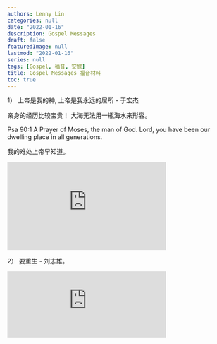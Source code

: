 ```yaml
---
authors: Lenny Lin
categories: null
date: "2022-01-16"
description: Gospel Messages
draft: false
featuredImage: null
lastmod: "2022-01-16"
series: null
tags: [Gospel, 福音, 安慰]
title: Gospel Messages 福音材料
toc: true
---
```


1） 上帝是我的神, 上帝是我永远的居所 - 于宏杰   

亲身的经历比较宝贵！ 大海无法用一瓶海水来形容。  

Psa 90:1 A Prayer of Moses, the man of God. Lord, you have been our dwelling place in all generations.  

我的难处上帝早知道。  


<iframe width="360" height="200" src="https://www.youtube.com/embed/TJppApt1MSM" title="SVCA矽谷基督徒聚會：安穩在 神永遠膀臂中 2022.01.16 于宏潔" frameborder="0" allow="accelerometer; autoplay; clipboard-write; encrypted-media; gyroscope; picture-in-picture" allowfullscreen></iframe>


2） 要重生 - 刘志雄。  


<iframe width="360" height= auto src="https://www.youtube.com/embed/dEE2TJkYv6A" title="ECTC教会：天路客的成长 2022.01.02 刘志雄" frameborder="0" allow="accelerometer; autoplay; clipboard-write; encrypted-media; gyroscope; picture-in-picture" allowfullscreen></iframe>

